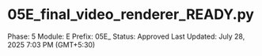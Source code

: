# 05E_final_video_renderer_READY.py

Phase: 5
Module: E
Prefix: 05E_
Status: Approved
Last Updated: July 28, 2025 7:03 PM (GMT+5:30)